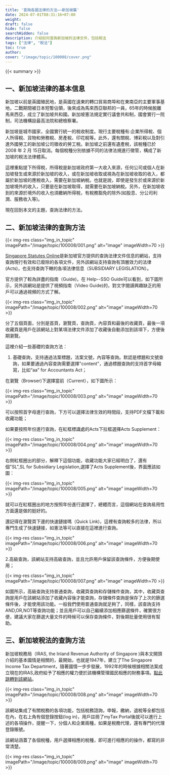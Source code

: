 ```yaml
---
title: '查詢各國法律的方法——新加坡篇'
date: 2024-07-01T08:31:16+07:00
weight: 
draft: false
hide: false
searchHidden: false
description: 介紹如何查詢新加坡的法律文件，包括稅法
tags: ["法律", "稅法"]
toc: true
author:
cover: "/image/topic/100008/cover.png"
---
```


{{< summary >}}

## 一、新加坡法律的基本信息

新加坡以前是英國殖民地，是英國在遠東的轉口貿易商埠和在東南亞的主要軍事基地，二戰期間被日本短暫佔領，後來成為馬來西亞聯邦的一員，65年的時候脫離馬來西亞，成立了新加坡共和國。新加坡憲法規定實行議會共和制，國會實行一院制，司法機構設最高法院和總檢察署。

新加坡是城市國家，全國實行統一的稅收制度。現行主要稅種有:企業所得稅、個人所得稅、貨物和勞務稅、房產稅、印花稅等。此外，還有關稅、博彩稅以及對引進外國勞工的新加坡公司徵收的勞工稅。新加坡之前還有遺產稅，該稅種已於 2008 年 2 月 15日取消。每個稅種分別依據不同的法律法規進行徵管，構成了新加坡的稅法法律體系。

這裡重點提下所得稅，所得稅是新加坡政府第一大收入來源，任何公司或個人在新加坡發生或來源於新加坡的收入，或在新加坡收取或視為在新加坡收取的收入，都屬於新加坡的應稅收入，需要在新加坡納稅。也就是說，即使是發生於或來源於新加坡境外的收入，只要是在新加坡取得，就需要在新加坡納稅。另外，在新加坡收到的來源於境外的收入也須繳納所得稅，有稅務豁免的除外(如股息、分公司利潤、服務收入等)。

現在回到本文的主題，查詢法律的方法。

## 二、新加坡法律的查詢方法

{{< img-res class="img_in_topic" imagePath="/image/topic/100008/001.png" alt="image" imageWidth=70 >}}

[Singapore Statutes Online](https://sso.agc.gov.sg/Index#external)是新加坡官方提供的查詢法律文件信息的網站，支持查詢現行有效和已廢除的各項文件，另外該網站支持查詢有頂層效力的法律(Acts)，也支持查詢下轄的各項法律信息（SUBSIDIARY LEGISLATION）。

官方提供了較為詳盡的指南（Guide)，在 Help--SSO Guide可以看到，如下圖所示，另外該網站是提供了視頻指南（Video Guide)的，對文字閱讀興趣缺乏的用戶可以通過視頻的方式了解。

{{< img-res class="img_in_topic" imagePath="/image/topic/100008/002.png" alt="image" imageWidth=70 >}}

分了五個頁面，分別是首頁，瀏覽頁，查詢頁，內容頁和最後的收藏頁，最後一項收藏頁是用戶在該網站上對某項法律文件添加了收藏後自動添加到該項下，方便後期瀏覽。

這裡介紹一些基礎的查詢方法：

1. 基礎查詢，支持通過法案標題，法案文號，內容等查詢。默認是標題和文號查詢，如果要通過內容查詢需要選擇"content"，通過標題查詢的支持首字母縮寫，比如“aa” for Accountants Act；

在瀏覽（Browser)下選擇當前（Current），如下圖所示：

{{< img-res class="img_in_topic" imagePath="/image/topic/100008/003.png" alt="image" imageWidth=70 >}}

可以按照首字母進行查詢，下方可以選擇法律生效的時間段，支持PDF文檔下載和收藏功能；

如果要按照年份進行查詢，在紅框標識處的Acts下拉框選擇Acts Supplement：

{{< img-res class="img_in_topic" imagePath="/image/topic/100008/004.png" alt="image" imageWidth=70 >}}

右側紅框圈出的部分，解釋下這個功能，收藏功能大家已經明白了，還有個"SL",SL for Subsidiary Legislation,選擇了Acts Supplement後，界面應該如圖：

{{< img-res class="img_in_topic" imagePath="/image/topic/100008/005.png" alt="image" imageWidth=70 >}}

就可以在紅框圈出的地方按照年份進行選擇了，總體而言，這個網站在查詢易用性方面還是做的挺好的。

還記得在瀏覽頁下邊的快速鏈接嗎（Quick Link)，這裡有查詢較多的法律，所以專門生成了快速鏈接，如憲法等可以直接在這裡進行查詢。

{{< img-res class="img_in_topic" imagePath="/image/topic/100008/006.png" alt="image" imageWidth=70 >}}

2.高級查詢，該網站支持高級查詢，並且允許用戶保留該查詢條件，方便後期使用；

{{< img-res class="img_in_topic" imagePath="/image/topic/100008/007.png" alt="image" imageWidth=70 >}}

如圖所示，高級查詢支持普通查詢，收藏頁查詢和存儲條件查詢，其中，收藏頁查詢是用戶在該網站添加了收藏內容後才能查詢，存儲條件查詢是保存了上次的篩選條件後，才能使用該功能。一般我們使用普通查詢就足夠了，同樣，該查詢支持AND,OR,NOT等查詢功能；並且用戶可以自己繼續添加相應篩選條件，確實很方便，建議大家在篩選大量文件的時候可以保存查詢條件，對後期批量使用很有幫助。

## 三、新加坡稅法的查詢方法

新加坡稅務局（IRAS, the Inland Revenue Authority of Singapore )與本文開頭介紹的基本國情是相關的，最開始，也就是1947年，建立了The Singapore Income Tax Department，隨著國情一步步發展，1992年的時候根據相關法案成立現在的IRAS,政府給予了相應的權力便於該機構管理國民相應的財務事項。[點此跳轉到該網站](https://www.iras.gov.sg/#external)。

{{< img-res class="img_in_topic" imagePath="/image/topic/100008/008.png" alt="image" imageWidth=70 >}}

該網站集成了有關稅務的各項功能，包括稅務諮詢，申報，繳納，退稅等全都包括在內，在右上角有個登錄按鈕(log in)，用戶註冊了myTax Portal後就可以進行上述的各項操作，提醒一下，分個人和企業兩種，如果是稅務代理，還有專門的代理登錄賬號。

該網站涵蓋了各個稅種，用戶選擇相應的稅種，即可進行相應的的操作，都寫的非常清楚。

{{< img-res class="img_in_topic" imagePath="/image/topic/100008/009.png" alt="image" imageWidth=70 >}}
